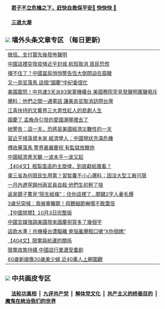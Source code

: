 
 ### &nbsp;&nbsp;&nbsp;&nbsp; [君子不立危樯之下，赶快自救保平安🍎 快快快 📩](https://github.com/pwgy/td/blob/master/README.md)

 ### &nbsp;&nbsp;&nbsp;&nbsp; [三退大潮](https://eqbpwckh.azureedge.net/?key=wjsottsjpndjwfkg&pin=65881581&ag=ogQuit&from=pw2) 

## <img src="https://img.icons8.com/cute-clipart/2x/circled-right.png"> 墙外头条文章专区 （每日更新)

<Table>
<tr><td colspan="2" align="left"><a href="https://eqbpwckh.azureedge.net/?ag=c1510194&key=wjsottsjpndjwfkg&from=pw2">微信、支付寶先後發佈聲明
</a></td></tr>
<tr><td colspan="2" align="left"><a href="https://eqbpwckh.azureedge.net/?ag=c1510189&key=wjsottsjpndjwfkg&from=pw2">中國這裡突發疫情近乎封城 航班取消 居民恐慌
</a></td></tr>
<tr><td colspan="2" align="left"><a href="https://eqbpwckh.azureedge.net/?ag=c1510204&key=wjsottsjpndjwfkg&from=pw2">撐不住了？中國當局悄悄警告恆大倒閉迫在眉睫
</a></td></tr>
<tr><td colspan="2" align="left"><a href="https://eqbpwckh.azureedge.net/?ag=c1510176&key=wjsottsjpndjwfkg&from=pw2">又一高官落馬 這個“國慶”中紀委很忙
</a></td></tr>
<tr><td colspan="2" align="left"><a href="https://eqbpwckh.azureedge.net/?ag=c1510152&key=wjsottsjpndjwfkg&from=pw2">美國震怒！中共連3天派93架軍機擾台 美國務院罕見發聲明厲聲喝斥
</a></td></tr>
<tr><td colspan="2" align="left"><a href="https://eqbpwckh.azureedge.net/?ag=c1510155&key=wjsottsjpndjwfkg&from=pw2">爆料：他們之間一通電話 讓美高官取消訪問台灣
</a></td></tr>
<tr><td colspan="2" align="left"><a href="https://eqbpwckh.azureedge.net/?ag=c1510197&key=wjsottsjpndjwfkg&from=pw2">江青扶持的文藝界三大男性紅人的悲劇人生
</a></td></tr>
<tr><td colspan="2" align="left"><a href="https://eqbpwckh.azureedge.net/?ag=c1510173&key=wjsottsjpndjwfkg&from=pw2">國慶了 孟晚舟引發的愛國潮哪裡去了
</a></td></tr>
<tr><td colspan="2" align="left"><a href="https://eqbpwckh.azureedge.net/?ag=c1510196&key=wjsottsjpndjwfkg&from=pw2">她警告：這一天，恐將是美國經濟災難性的一天
</a></td></tr>
<tr><td colspan="2" align="left"><a href="https://eqbpwckh.azureedge.net/?ag=c1510143&key=wjsottsjpndjwfkg&from=pw2">習近平掃蕩資本家 經濟學人：中國現狀充滿危機
</a></td></tr>
<tr><td colspan="2" align="left"><a href="https://eqbpwckh.azureedge.net/?ag=c1510162&key=wjsottsjpndjwfkg&from=pw2">傅政華落馬 警界基層慶祝 有監獄放鞭炮
</a></td></tr>
<tr><td colspan="2" align="left"><a href="https://eqbpwckh.azureedge.net/?ag=c1510148&key=wjsottsjpndjwfkg&from=pw2">中國經濟黑天鵝 一波未平一波又起
</a></td></tr>
<tr><td colspan="2" align="left"><a href="https://eqbpwckh.azureedge.net/?ag=c1510130&key=wjsottsjpndjwfkg&from=pw2">【404文】粗製濫造的主旋律，到底獻給誰看？
</a></td></tr>
<tr><td colspan="2" align="left"><a href="https://eqbpwckh.azureedge.net/?ag=c1510153&key=wjsottsjpndjwfkg&from=pw2">東三省為何限民生用電？習智囊不小心爆料：因沒大型工廠可限
</a></td></tr>
<tr><td colspan="2" align="left"><a href="https://eqbpwckh.azureedge.net/?ag=c1510192&key=wjsottsjpndjwfkg&from=pw2">一月內遼寧錦州兩官員自殺 他們生前幹了啥
</a></td></tr>
<tr><td colspan="2" align="left"><a href="https://eqbpwckh.azureedge.net/?ag=c1510156&key=wjsottsjpndjwfkg&from=pw2">返家鏡子驚見“陌生紙條”：住你這裡了…關鍵2字人妻毛爆
</a></td></tr>
<tr><td colspan="2" align="left"><a href="https://eqbpwckh.azureedge.net/?ag=c1510202&key=wjsottsjpndjwfkg&from=pw2">3歲兒突喊：我被車輾斃！母聽細節嚇壞不敢置信
</a></td></tr>
<tr><td colspan="2" align="left"><a href="https://eqbpwckh.azureedge.net/?ag=c1510144&key=wjsottsjpndjwfkg&from=pw2">【中國禁聞】10月3日完整版
</a></td></tr>
<tr><td colspan="2" align="left"><a href="https://eqbpwckh.azureedge.net/?ag=c1510186&key=wjsottsjpndjwfkg&from=pw2">中國官媒強調美國發來國慶祝賀多了幾個字
</a></td></tr>
<tr><td colspan="2" align="left"><a href="https://eqbpwckh.azureedge.net/?ag=c1510154&key=wjsottsjpndjwfkg&from=pw2">這款水準！共機擾台遭驅離 竟惱羞爆粗口嗆“X你個媽”
</a></td></tr>
<tr><td colspan="2" align="left"><a href="https://eqbpwckh.azureedge.net/?ag=c1510203&key=wjsottsjpndjwfkg&from=pw2">【404文】限電與航運的關係
</a></td></tr>
<tr><td colspan="2" align="left"><a href="https://eqbpwckh.azureedge.net/?ag=c1510188&key=wjsottsjpndjwfkg&from=pw2">限電政策持續 中國這行業遭受重創
</a></td></tr>
<tr><td colspan="2" align="left"><a href="https://eqbpwckh.azureedge.net/?ag=c1510183&key=wjsottsjpndjwfkg&from=pw2">60歲新娘像30歲美少婦 近40萬人上網圍觀
</a></td></tr>
 </Table>

 ## <img src="https://img.icons8.com/cute-clipart/2x/circled-right.png"> 中共画皮专区
 ### &nbsp;&nbsp;&nbsp;&nbsp; [法轮功真相](https://github.com/begood0513/basic/blob/master/README.md) &nbsp;|&nbsp; [九评共产党](https://github.com/begood0513/9ping.md/blob/master/README.md) &nbsp;|&nbsp; [解体党文化](https://github.com/begood0513/jtdwh.md/blob/master/README.md)   &nbsp;|&nbsp; [共产主义的终极目的](https://github.com/begood0513/gczydzjmd.md/blob/master/README.md) &nbsp;|&nbsp; [魔鬼在统治我们的世界](https://github.com/begood0513/gczydzjmd.md/blob/master/README.md) 
